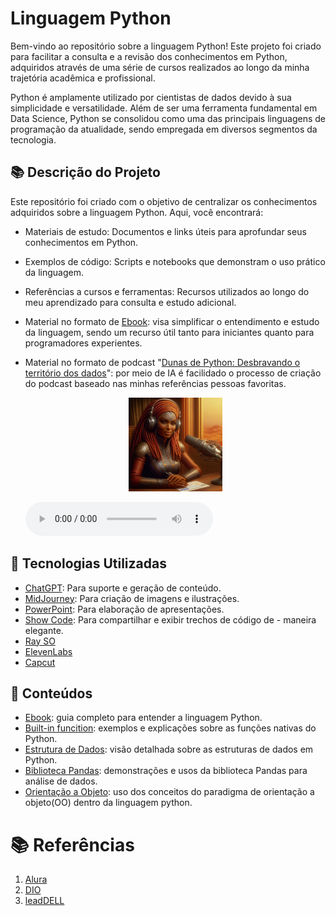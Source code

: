 # Linguagem Python

Bem-vindo ao repositório sobre a linguagem Python! Este projeto foi criado para facilitar a consulta e a revisão dos conhecimentos em Python, adquiridos através de uma série de cursos realizados ao longo da minha trajetória acadêmica e profissional.

Python é amplamente utilizado por cientistas de dados devido à sua simplicidade e versatilidade. Além de ser uma ferramenta fundamental em Data Science, Python se consolidou como uma das principais linguagens de programação da atualidade, sendo empregada em diversos segmentos da tecnologia.

## 📚 Descrição do Projeto

Este repositório foi criado com o objetivo de centralizar os conhecimentos adquiridos sobre a linguagem Python. Aqui, você encontrará:
- Materiais de estudo: Documentos e links úteis para aprofundar seus conhecimentos em Python.
- Exemplos de código: Scripts e notebooks que demonstram o uso prático da linguagem.
- Referências a cursos e ferramentas: Recursos utilizados ao longo do meu aprendizado para consulta e estudo adicional.
- Material no formato de [Ebook](/docs/ebook/Ebook%20python.pdf): visa simplificar o entendimento e estudo da linguagem, sendo um recurso útil tanto para iniciantes quanto para programadores experientes.
- Material no formato de podcast "[Dunas de Python: Desbravando o território dos dados](/docs/podcast/)": por meio de IA é facilidado o processo de criação do podcast baseado nas minhas referências pessoas favoritas.
  <div align="center">
    <img src="figs/ebook/apresentadora-podcast.jpg" alt="Braço robótico didático" width="150" height="150">
    <br>
  </div>

    <audio src="podcast/EP-1.mp3" controls title="Podcast: primeiro episódio"></audio>


## 🤖 Tecnologias Utilizadas
- [ChatGPT](https://chat.openai.com/): Para suporte e geração de conteúdo.
- [MidJourney](https://www.midjourney.com/app/): Para criação de imagens e ilustrações.
- [PowerPoint](https://www.microsoft.com/en/microsoft-365/powerpoint): Para elaboração de apresentações.
- [Show Code](https://showcode.app/): Para compartilhar e exibir trechos de código de - maneira elegante.
- [Ray SO](https://ray.so)
-  [ElevenLabs](https://beta.elevenlabs.io/)
-  [Capcut](https://www.capcut.com/pt-br/)

## 🚀 Conteúdos
 - [Ebook](/docs/ebook/Ebook%20python.pdf): guia completo para entender a linguagem Python.
 - [Built-in funcition](/scripts/python-Built-in.ipynb): exemplos e explicações sobre as funções nativas do Python.
 - [Estrutura de Dados](/scripts/python-data-structure.ipynb): visão detalhada sobre as estruturas de dados em Python.
 - [Biblioteca Pandas](/scripts/python-lib-pandas.ipynb): demonstrações e usos da biblioteca Pandas para análise de dados.
- [Orientação a Objeto](/scripts/python-object-oriented.ipynb): uso dos conceitos do paradigma de orientação a objeto(OO) dentro da linguagem python.

# 📚 Referências
1. [Alura](https://cursos.alura.com.br/)
2. [DIO](https://web.dio.me/)
3. [leadDELL](https://leadfortaleza.com.br/portal)